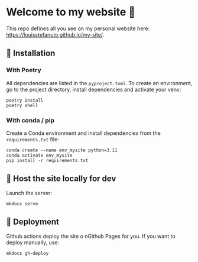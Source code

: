 # Welcome to my website 👋

This repo defines all you see on my personal website here: <https://louisstefanuto.github.io/my-site/>.

## 🤖 Installation

### With Poetry

All dependencies are listed in the `pyproject.toml`. To create an environment, go to the project directory, install dependencies and activate your venv:

```console
poetry install
poetry shell
```

### With conda / pip

Create a Conda environment and install dependencies from the `requirements.txt` file:

```console
conda create --name env_mysite python=3.11
conda activate env_mysite
pip install -r requirements.txt  
```

## 🧪 Host the site locally for dev

Launch the server:

```console
mkdocs serve
```

## 🚀 Deployment

Github actions deploy the site o nGithub Pages for you. If you want to deploy manually, use:

```console
mkdocs gh-deploy
```
